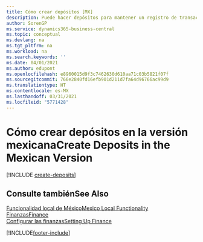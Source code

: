 ```yaml
---
title: Cómo crear depósitos [MX]
description: Puede hacer depósitos para mantener un registro de transacciones que contenga información que pueda aplicarse a las facturas y notas de crédito pendientes en la versión mexicana.
author: SorenGP
ms.service: dynamics365-business-central
ms.topic: conceptual
ms.devlang: na
ms.tgt_pltfrm: na
ms.workload: na
ms.search.keywords: ''
ms.date: 04/01/2021
ms.author: edupont
ms.openlocfilehash: e8960015d9f3c7462630d610aa71c03b5821f07f
ms.sourcegitcommit: 766e2840fd16efb901d211d7fa64d96766ac99d9
ms.translationtype: HT
ms.contentlocale: es-MX
ms.lasthandoff: 03/31/2021
ms.locfileid: "5771428"
---
```

# <a name="create-deposits-in-the-mexican-version"></a><span data-ttu-id="b77cd-103">Cómo crear depósitos en la versión mexicana</span><span class="sxs-lookup"><span data-stu-id="b77cd-103">Create Deposits in the Mexican Version</span></span>

[!INCLUDE [create-deposits](../includes/CAMXUS/create-deposits.md)]

## <a name="see-also"></a><span data-ttu-id="b77cd-104">Consulte también</span><span class="sxs-lookup"><span data-stu-id="b77cd-104">See Also</span></span>

[<span data-ttu-id="b77cd-105">Funcionalidad local de México</span><span class="sxs-lookup"><span data-stu-id="b77cd-105">Mexico Local Functionality</span></span>](mexico-local-functionality.md)  
[<span data-ttu-id="b77cd-106">Finanzas</span><span class="sxs-lookup"><span data-stu-id="b77cd-106">Finance</span></span>](../../finance.md)  
[<span data-ttu-id="b77cd-107">Configurar las finanzas</span><span class="sxs-lookup"><span data-stu-id="b77cd-107">Setting Up Finance</span></span>](../../finance.md)  


[!INCLUDE[footer-include](../../includes/footer-banner.md)]